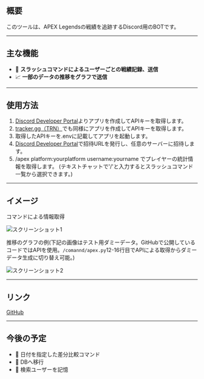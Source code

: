 ## 概要

このツールは、APEX Legendsの戦績を追跡するDiscord用のBOTです。

---

## 主な機能

- 📝 **スラッシュコマンドによるユーザーごとの戦績記録、送信**
- 📈 **一部のデータの推移をグラフで送信**

---

## 使用方法

1. [Discord Developer Portal](https://discord.com/developers/applications)よりアプリを作成してAPIキーを取得します。
2. [tracker.gg（TRN）](https://tracker.gg/developers)でも同様にアプリを作成してAPIキーを取得します。
3. 取得したAPIキーを.envに記載してアプリを起動します。
4. [Discord Developer Portal](https://discord.com/developers/applications)で招待URLを発行し、任意のサーバーに招待します。
5. /apex platform:yourplatform username:yourname でプレイヤーの統計情報を取得します。 (テキストチャットで'/'と入力するとスラッシュコマンド一覧から選択できます。)

---

## イメージ

コマンドによる情報取得

![スクリーンショット1](../assets/img/APEX_stats_Bot/command.png)

推移のグラフの例(下記の画像はテスト用ダミーデータ。GitHubで公開しているコードではAPIを使用。`/comannd/apex.py`12-16行目でAPIによる取得からダミーデータ生成に切り替え可能。)

![スクリーンショット2](../assets/img/APEX_stats_Bot/response.png)

---

## リンク
[GitHub](https://github.com/ogw1087/APEX_stats_Bot)

---

## 今後の予定

- 📅 日付を指定した差分比較コマンド
- 💾 DBへ移行
- 🪪 検索ユーザーを記憶